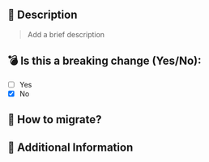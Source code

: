 ## 📝 Description

> Add a brief description

## 💣 Is this a breaking change (Yes/No):

- [ ] Yes
- [x] No

## 🚧 How to migrate?

> 

## 📝 Additional Information

> 